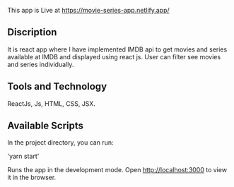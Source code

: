 This app is Live at https://movie-series-app.netlify.app/

## Discription 

It is react app where I have implemented IMDB api to get movies and series available at IMDB and displayed using react js. User can filter see movies and series individually.

## Tools and Technology

ReactJs, Js, HTML, CSS, JSX.

## Available Scripts

In the project directory, you can run:

'yarn start'

Runs the app in the development mode.
Open [http://localhost:3000](http://localhost:3000) to view it in the browser.
